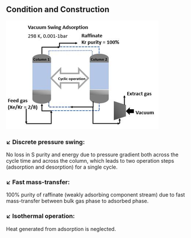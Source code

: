 ## Condition and Construction

![Condition](/Figures/diagram.JPG "iVSA")
          
### :arrow_lower_left: Discrete pressure swing:
No loss in S purity and energy due to pressure gradient both across the cycle time and across the column, which leads to two operation steps (adsorption and desorption) for a single cycle.

### :arrow_lower_left: Fast mass-transfer: 
100% purity of raffinate (weakly adsorbing component stream) due to fast mass-transfer between bulk gas phase to adsorbed phase.

### :arrow_lower_left: Isothermal operation: 
Heat generated from adsorption is neglected.         

